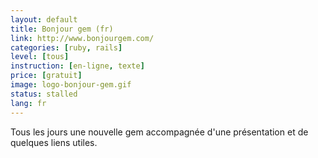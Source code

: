 ```yaml
---
layout: default
title: Bonjour gem (fr)
link: http://www.bonjourgem.com/
categories: [ruby, rails]
level: [tous]
instruction: [en-ligne, texte]
price: [gratuit]
image: logo-bonjour-gem.gif
status: stalled
lang: fr
---
```


Tous les jours une nouvelle gem accompagnée d'une présentation et de quelques liens utiles.
